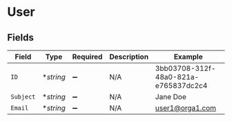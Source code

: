 # User


## Fields

| Field                                | Type                                 | Required                             | Description                          | Example                              |
| ------------------------------------ | ------------------------------------ | ------------------------------------ | ------------------------------------ | ------------------------------------ |
| `ID`                                 | **string*                            | :heavy_minus_sign:                   | N/A                                  | 3bb03708-312f-48a0-821a-e765837dc2c4 |
| `Subject`                            | **string*                            | :heavy_minus_sign:                   | N/A                                  | Jane Doe                             |
| `Email`                              | **string*                            | :heavy_minus_sign:                   | N/A                                  | user1@orga1.com                      |